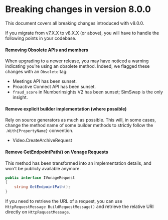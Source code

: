 # Breaking changes in version 8.0.0

This document covers all breaking changes introduced with v8.0.0.

If you migrate from v7.X.X to v8.X.X (or above), you will have to handle the following points in your codebase.

#### Removing Obsolete APIs and members

When upgrading to a newer release, you may have noticed a warning indicating you're using an obsolete method.
Indeed, we flagged these changes with an `Obsolete` tag:

* Meetings API has been sunset.
* Proactive Connect API has been sunset.
* `fraud_score` in NumberInsights V2 has been sunset; SimSwap is the only insight.

#### Remove explicit builder implementation (where possible)

Rely on source generators as much as possible.
This will, in some cases, change the method name of some builder methods to strictly follow the `.With{PropertyName}`
convention.

* Video.CreateArchiveRequest

#### Remove GetEndpointPath() on Vonage Requests

This method has been transformed into an implementation details, and won't be publicly available anymore.

```csharp
public interface IVonageRequest
{
    string GetEndpointPath();
}
```

If you need to retrieve the URL of a request, you can use `HttpRequestMessage BuildRequestMessage()` and retrieve the
relative URI directly on `HttpRequestMessage`.